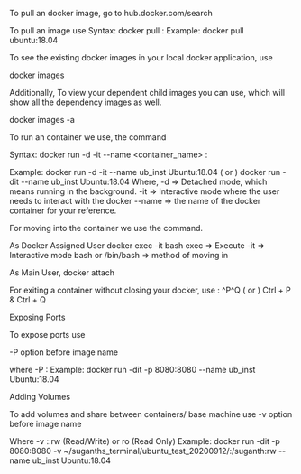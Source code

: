 To pull an docker image, go to 
hub.docker.com/search

To pull an image use 
Syntax: docker pull <image-name>:<Tag>
Example: docker pull ubuntu:18.04
  

To see the existing docker images in your local docker application, use 

docker images


Additionally, To view your dependent child images you can use, which will show all the dependency images as well.

docker images -a


To run an container we use, the command

Syntax: docker run -d -it --name <container_name> <ImageName>:<Tag> 

Example: 
docker run -d -it --name ub_inst Ubuntu:18.04
( or ) 
docker run -dit --name ub_inst Ubuntu:18.04
Where,
-d  => Detached mode, which means running in the background.
-it  => Interactive mode where the user needs to interact with the docker
--name => the name of the docker container for your reference.


For moving into the container we use the command.

As Docker Assigned User
  docker exec -it <container name or ID> bash
exec => Execute
-it => Interactive mode
bash or /bin/bash => method of moving in 
  
As Main User,
       docker attach <container name or ID>

For exiting a container without closing your docker, use :
^P^Q 
( or ) 
Ctrl + P & Ctrl + Q


Exposing Ports

To expose ports use

-P option before image name

where -P <SystemPort>:<DockerPort>
Example: docker run -dit -p 8080:8080  --name ub_inst Ubuntu:18.04


Adding Volumes

To add volumes and share between containers/ base machine 
use -v  option before image name

Where -v <LocalDirectory>:<DockerVolume>:rw (Read/Write) or ro (Read Only) 
Example: docker run -dit -p 8080:8080 -v ~/suganths_terminal/ubuntu_test_20200912/:/suganth:rw --name ub_inst Ubuntu:18.04 
